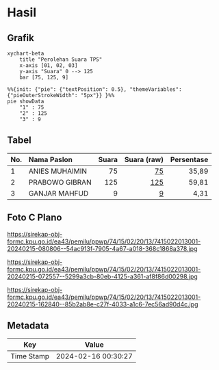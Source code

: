 # Hasil

## Grafik

```mermaid
xychart-beta
    title "Perolehan Suara TPS"
    x-axis [01, 02, 03]
    y-axis "Suara" 0 --> 125
    bar [75, 125, 9]
```

```mermaid
%%{init: {"pie": {"textPosition": 0.5}, "themeVariables": {"pieOuterStrokeWidth": "5px"}} }%%
pie showData
    "1" : 75
    "2" : 125
    "3" : 9
```

## Tabel

| No. | Nama Paslon    | Suara | Suara (raw) | Persentase |
|:--- |:-------------- | -----:| -----------:| ----------:|
| 1   | ANIES MUHAIMIN | 75    | [75][p-1]   | 35,89      |
| 2   | PRABOWO GIBRAN | 125   | [125][p-2]  | 59,81      |
| 3   | GANJAR MAHFUD  | 9     | [9][p-3]    | 4,31       |


[p-1]: https://github.com/gigit-pemilu/pemilu-2024-74-sulawesi-tenggara/blob/main/pilpres/hitung-suara/sub/74-sulawesi-tenggara/sub/15-buton-selatan/sub/02-sampolawa/sub/2013-bahari-dua/sub/001-tps/sub/paslon-1.txt
[p-2]: https://github.com/gigit-pemilu/pemilu-2024-74-sulawesi-tenggara/blob/main/pilpres/hitung-suara/sub/74-sulawesi-tenggara/sub/15-buton-selatan/sub/02-sampolawa/sub/2013-bahari-dua/sub/001-tps/sub/paslon-2.txt
[p-3]: https://github.com/gigit-pemilu/pemilu-2024-74-sulawesi-tenggara/blob/main/pilpres/hitung-suara/sub/74-sulawesi-tenggara/sub/15-buton-selatan/sub/02-sampolawa/sub/2013-bahari-dua/sub/001-tps/sub/paslon-3.txt

## Foto C Plano

https://sirekap-obj-formc.kpu.go.id/ea43/pemilu/ppwp/74/15/02/20/13/7415022013001-20240215-080806--54ac913f-7905-4a67-a018-368c1868a378.jpg

https://sirekap-obj-formc.kpu.go.id/ea43/pemilu/ppwp/74/15/02/20/13/7415022013001-20240215-072557--5299a3cb-80eb-4125-a361-af8f86d00298.jpg

https://sirekap-obj-formc.kpu.go.id/ea43/pemilu/ppwp/74/15/02/20/13/7415022013001-20240215-162840--85b2ab8e-c27f-4033-a1c6-7ec56ad90d4c.jpg


## Metadata

| Key        | Value               |
| ---------- | ------------------- |
| Time Stamp | 2024-02-16 00:30:27 |



